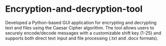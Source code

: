 # Encryption-and-decryption-tool
Developed a Python-based GUI application for encrypting and decrypting text and files using the Caesar Cipher algorithm. The tool allows users to securely encode/decode messages with a customizable shift key (1-25) and supports both direct text input and file processing (.txt and .docx formats). 
